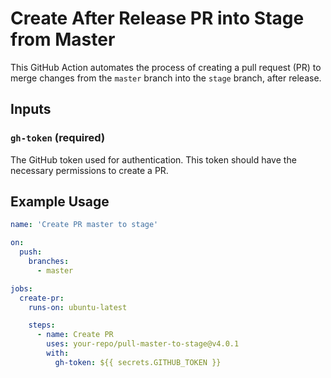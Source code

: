 # Create After Release PR into Stage from Master

This GitHub Action automates the process of creating a pull request (PR) to merge changes from the `master` branch into the `stage` branch, after release.

## Inputs

### `gh-token` (required)

The GitHub token used for authentication. This token should have the necessary permissions to create a PR.

## Example Usage

```yaml
name: 'Create PR master to stage'

on:
  push:
    branches:
      - master

jobs:
  create-pr:
    runs-on: ubuntu-latest

    steps:
      - name: Create PR
        uses: your-repo/pull-master-to-stage@v4.0.1
        with:
          gh-token: ${{ secrets.GITHUB_TOKEN }}
